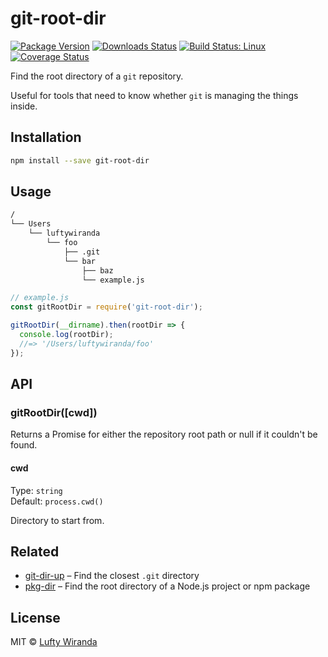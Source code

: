# git-root-dir

[![Package Version](https://img.shields.io/npm/v/git-root-dir.svg?style=flat-square)](https://www.npmjs.com/package/git-root-dir)
[![Downloads Status](https://img.shields.io/npm/dm/git-root-dir.svg?style=flat-square)](https://npm-stat.com/charts.html?package=git-root-dir&from=2016-04-01)
[![Build Status: Linux](https://img.shields.io/travis/luftywiranda13/git-root-dir/master.svg?style=flat-square)](https://travis-ci.org/luftywiranda13/git-root-dir)
[![Coverage Status](https://img.shields.io/codecov/c/github/luftywiranda13/git-root-dir/master.svg?style=flat-square)](https://codecov.io/gh/luftywiranda13/git-root-dir)

Find the root directory of a `git` repository.

Useful for tools that need to know whether `git` is managing the things inside.

## Installation

```sh
npm install --save git-root-dir
```

## Usage

```sh
/
└── Users
    └── luftywiranda
        └── foo
            ├── .git
            └── bar
                ├── baz
                └── example.js
```

```js
// example.js
const gitRootDir = require('git-root-dir');

gitRootDir(__dirname).then(rootDir => {
  console.log(rootDir);
  //=> '/Users/luftywiranda/foo'
});
```

## API

### gitRootDir([cwd])

Returns a Promise for either the repository root path or null if it couldn't be found.

#### cwd

Type: `string`<br />
Default: `process.cwd()`

Directory to start from.

## Related

* [git-dir-up](https://github.com/luftywiranda13/git-dir-up) – Find the closest `.git` directory
* [pkg-dir](https://github.com/sindresorhus/pkg-dir) – Find the root directory of a Node.js project or npm package

## License

MIT &copy; [Lufty Wiranda](https://www.luftywiranda.com)
